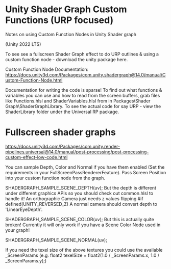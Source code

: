 # Unity Shader Graph Custom Functions (URP focused)
Notes on using Custom Function Nodes in Unity Shader graph 

(Unity 2022 LTS)

To see see a fullscreen Shader Graph effect to do URP outlines & using a custom function node - download the unity package here.

Custom Function Node Documentation: https://docs.unity3d.com/Packages/com.unity.shadergraph@14.0/manual/Custom-Function-Node.html

Documentation for writing the code is sparse! To find out what functions & variables you can use and how to read from the screen buffers, grab files like Functions.hlsl and ShaderVariables.hlsl from in Packages\Shader Graph\ShaderGraphLibrary. To see the actual code for say URP - view the ShaderLibrary folder under the Universal RP package.

# Fullscreen shader graphs 
https://docs.unity3d.com/Packages/com.unity.render-pipelines.universal@14.0/manual/post-processing/post-processing-custom-effect-low-code.html

You can sample Depth, Color and Normal if you have them enabled (Set the requirements in your FullScreenPassRendererFeature). Pass Screen Position into your custom function node from the graph. 

SHADERGRAPH_SAMPLE_SCENE_DEPTH(uv);
But the depth is different under different graphics APIs so you should check out common.hlsl to handle it! An orthographic Camera just needs z values flipping #if defined(UNITY_REVERSED_Z)  A normal camera should convert depth to 'LinearEyeDepth'.

SHADERGRAPH_SAMPLE_SCENE_COLOR(uv); But this is actually quite broken! Currently it will only work if you have a Scene Color Node used in your graph!

SHADERGRAPH_SAMPLE_SCENE_NORMAL(uv);

If you need the texel size of the above textures you could use the available _ScreenParams (e.g. float2 texelSize = float2(1.0 / _ScreenParams.x, 1.0 / _ScreenParams.y);)
